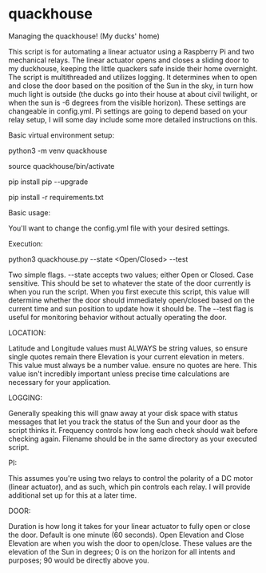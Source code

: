# quackhouse
Managing the quackhouse! (My ducks' home)

This script is for automating a linear actuator using a Raspberry Pi and two mechanical relays.  The linear actuator opens and closes a sliding door to my duckhouse, keeping the little quackers safe inside their home overnight.  The script is multithreaded and utilizes logging.  It determines when to open and close the door based on the position of the Sun in the sky, in turn how much light is outside (the ducks go into their house at about civil twilight, or when the sun is -6 degrees from the visible horizon).  These settings are changeable in config.yml.  Pi settings are going to depend based on your relay setup, I will some day include some more detailed instructions on this.

Basic virtual environment setup:

python3 -m venv quackhouse

source quackhouse/bin/activate

pip install pip --upgrade

pip install -r requirements.txt

Basic usage:

You'll want to change the config.yml file with your desired settings.

Execution:

python3 quackhouse.py --state <Open/Closed> --test

Two simple flags.  --state accepts two values; either Open or Closed.  Case sensitive.  This should be set to whatever the state of the door currently is when you run the script.  When you first execute this script, this value will determine whether the door should immediately open/closed based on the current time and sun position to update how it should be.  The --test flag is useful for monitoring behavior without actually operating the door.

LOCATION:

Latitude and Longitude values must ALWAYS be string values, so ensure single quotes remain there
Elevation is your current elevation in meters.  This value must always be a number value. ensure no quotes are here.  This value isn't incredibly important unless precise time calculations are necessary for your application.

LOGGING:

Generally speaking this will gnaw away at your disk space with status messages that let you track the status of the Sun and your door as the script thinks it.  Frequency controls how long each check should wait before checking again.  Filename should be in the same directory as your executed script.

PI:

This assumes you're using two relays to control the polarity of a DC motor (linear actuator), and as such, which pin controls each relay.  I will provide additional set up for this at a later time.

DOOR:

Duration is how long it takes for your linear actuator to fully open or close the door.  Default is one minute (60 seconds).  Open Elevation and Close Elevation are when you wish the door to open/close.  These values are the elevation of the Sun in degrees; 0 is on the horizon for all intents and purposes; 90 would be directly above you.
